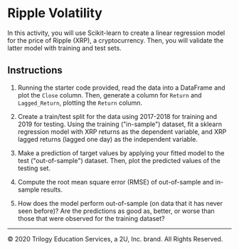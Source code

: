 # Ripple Volatility

In this activity, you will use Scikit-learn to create a linear regression model for the price of Ripple (XRP), a cryptocurrency. Then, you will validate the latter model with training and test sets.

## Instructions

1. Running the starter code provided, read the data into a DataFrame and plot the `Close` column.  Then, generate a column for `Return` and `Lagged_Return`, plotting the `Return` column.  

2. Create a train/test split for the data using 2017-2018 for training and 2019 for testing. Using the training ("in-sample") dataset, fit a sklearn regression model with XRP returns as the dependent variable, and XRP lagged returns (lagged one day) as the independent variable. 

3. Make a prediction of target values by applying your fitted model to the test ("out-of-sample") dataset. Then, plot the predicted values of the testing set.

4. Compute the root mean square error (RMSE) of out-of-sample and in-sample results. 

5. How does the model perform out-of-sample (on data that it has never seen before)? Are the predictions as good as, better, or worse than those that were observed for the training dataset?

---

© 2020 Trilogy Education Services, a 2U, Inc. brand. All Rights Reserved.
